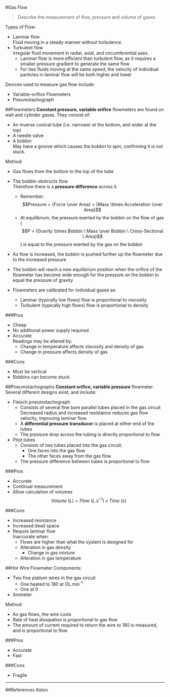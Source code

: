 #Gas Flow
> Describe the measurement of flow, pressure and volume of gases

Types of Flow:
* Laminar flow  
Fluid moving in a steady manner without turbulence.
* Turbulent flow  
Irregular fluid movement in radial, axial, and circumferential axes.
    * Laminar flow is more efficient than turbulent flow, as it requires a smaller pressure gradient to generate the same flow
    * For two fluids moving at the same speed, the velocity of individual particles in laminar flow will be both higher and lower 

Devices used to measure gas flow include:
* Variable-orifice Flowmeters
* Pneumotachograph

##Flowmeters
**Constant pressure, variable orifice** flowmeters are found on wall and cylinder gases. They consist of:
* An inverse conical tube (i.e. narrower at the bottom, and wider at the top)
* A needle valve
* A bobbin  
May have a groove which causes the bobbin to spin, confirming it is not stuck.

Method:
* Gas flows from the bottom to the top of the tube
* The bobbin obstructs flow  
Therefore there is a **pressure difference** across it.
    * Remember: $$Pressure = {Force \over Area} = {Mass \times Acceleration \over Area}$$
    * At equilibrium, the pressure exerted by the bobbin on the flow of gas ($$P = {Gravity \times Bobbin \ Mass \over Bobbin \ Cross-Sectional \ Area}$$) is equal to the pressure exerted by the gas on the bobbin
* As flow is increased, the bobbin is pushed further up the flowmeter due to the increased pressure
* The bobbin will reach a new equilibrium position when the orifice of the flowmeter has become wide enough for the pressure on the bobbin to equal the pressure of gravity

* Flowmeters are calibrated for individual gases as:
    * Laminar (typically low flows) flow is proportional to viscosity
    * Turbulent (typically high flows) flow is proportional to density


###Pros
* Cheap
* No additional power supply required
* Accurate  
Readings may be altered by:
    * Change in temperature affects viscosity and density of gas
    * Change in pressure affects density of gas

###Cons
* Must be vertical
* Bobbins can become stuck

##Pneumotachographs
**Constant orifice, variable pressure** flowmeter. Several different designs exist, and include:
* Fleisch pneumotachograph  
    * Consists of several fine bore parallel tubes placed in the gas circuit  
    Decreased radius and increased resistance reduces gas flow velocity, improving laminar flow.
    * A **differential pressure transducer** is placed at either end of the tubes
    * The pressure drop across the tubing is directly proportional to flow
* Pitot tubes  
    * Consists of two tubes placed into the gas circuit:
        * One faces into the gas flow  
        * The other faces away from the gas flow
    * The pressure difference between tubes is proportional to flow

###Pros
* Accurate
* Continual measurement
* Allow calculation of volumes  
$$Volume \ (L) = Flow \ (L.s^{-1}) \times Time \ (s)$$

###Cons
* Increased resistance
* Increased dead space
* Require laminar flow  
Inaccurate when:
    * Flows are higher than what the system is designed for
    * Alteration in gas density
        * Change in gas mixture
    * Alteration in gas temperature

##Hot Wire Flowmeter
Components:
* Two fine platium wires in the gas circuit  
    * One heated to 180 at OL.min<sup>-1</sup>
    * One at 0
* Ammeter

Method:
* As gas flows, the wire cools
* Rate of heat dissipation is proportional to gas flow
* The amount of current required to return the wire to 180 is measured, and is proportional to flow

###Pros
* Accurate
* Fast

###Cons
* Fragile


---

##References
Aston